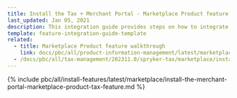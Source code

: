 ```yaml
---
title: Install the Tax + Merchant Portal - Marketplace Product feature
last_updated: Jan 05, 2021
description: This integration guide provides steps on how to integrate the Merchant Portal - Marketplace Product + Tax feature into a Spryker project.
template: feature-integration-guide-template
related:
  - title: Marketplace Product feature walkthrough
    link: docs/pbc/all/product-information-management/latest/marketplace/marketplace-product-feature-overview.html
  - /docs/pbc/all/tax-management/202311.0/spryker-tax/marketplace/install-the-tax-merchant-portal-marketplace-product-feature.html
---
```


{% include pbc/all/install-features/latest/marketplace/install-the-merchant-portal-marketplace-product-tax-feature.md %} <!-- To edit, see /_includes/pbc/all/install-features/202311.0/marketplace/install-the-merchant-portal-marketplace-product-tax-feature.md -->
